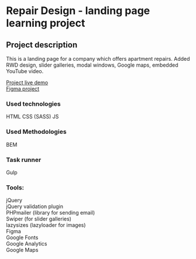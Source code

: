 # Repair Design - landing page learning project

## Project description
This is a landing page for a company which offers apartment repairs.
Added RWD design, slider galleries, modal windows, Google maps, embedded YouTube video. 

[Project live demo](https://rpavlenko.github.io/repair-design/src/)  
[Figma project](https://www.figma.com/file/2pcjrSilnk2VRV9iMKZ1pP/Repair-Design-Project)

### Used technologies
HTML
CSS (SASS)
JS

### Used Methodologies
BEM

### Task runner
Gulp

### Tools: 
jQuery  
jQuery validation plugin  
PHPmailer (library for sending email)  
Swiper (for slider galleries)  
lazysizes (lazyloader for images)  
Figma  
Google Fonts  
Google Analytics  
Google Maps  
